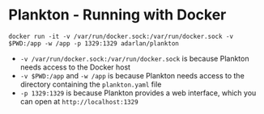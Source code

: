 # Plankton - Running with Docker

```shell
docker run -it -v /var/run/docker.sock:/var/run/docker.sock -v $PWD:/app -w /app -p 1329:1329 adarlan/plankton
```

- `-v /var/run/docker.sock:/var/run/docker.sock` is because Plankton needs access to the Docker host
- `-v $PWD:/app` and `-w /app` is because Plankton needs access to the directory containing the `plankton.yaml` file
- `-p 1329:1329` is because Plankton provides a web interface, which you can open at `http://localhost:1329`
